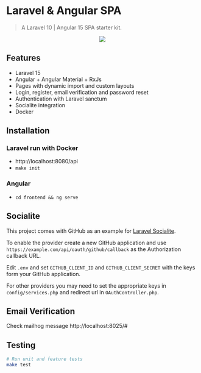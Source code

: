 # Laravel & Angular SPA 

> A Laravel 10 | Angular 15 SPA starter kit.
<p align="center">
<img src="https://i.imgur.com/NHFTsGt.png">
</p>

## Features

- Laravel 15
- Angular + Angular Material + RxJs
- Pages with dynamic import and custom layouts
- Login, register, email verification and password reset
- Authentication with Laravel sanctum
- Socialite integration
- Docker

## Installation 
### Laravel run with Docker 
-  http://localhost:8080/api
- `make init`


### Angular
- `cd frontend && ng serve`


## Socialite

This project comes with GitHub as an example for [Laravel Socialite](https://laravel.com/docs/5.8/socialite).

To enable the provider create a new GitHub application and use `https://example.com/api/oauth/github/callback` as the Authorization callback URL.

Edit `.env` and set `GITHUB_CLIENT_ID` and `GITHUB_CLIENT_SECRET` with the keys form your GitHub application.

For other providers you may need to set the appropriate keys in `config/services.php` and redirect url in `OAuthController.php`.

## Email Verification
Check mailhog message
http://localhost:8025/#


## Testing

```bash
# Run unit and feature tests
make test
```
